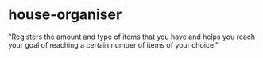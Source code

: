 # house-organiser

"Registers the amount and type of 
items that you have and helps you 
reach your goal of reaching a 
certain number of items of your 
choice."
